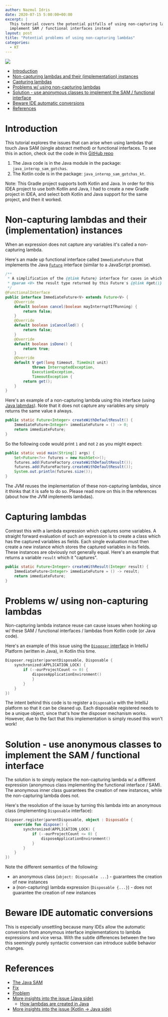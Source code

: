 ```yaml
---
author: Nazmul Idris
date: 2020-07-15 5:00:00+00:00
excerpt: |
  This tutorial covers the potential pitfalls of using non-capturing lambdas and using use anonymous classes to 
  implement SAM / functional interfaces instead
layout: post
title: "Potential problems of using non-capturing lambdas"
categories:
  - KT
---
```


<img class="post-hero-image" src="{{ 'assets/non-capturing-lambda.svg' | relative_url }}"/>

<!-- START doctoc generated TOC please keep comment here to allow auto update -->
<!-- DON'T EDIT THIS SECTION, INSTEAD RE-RUN doctoc TO UPDATE -->

- [Introduction](#introduction)
- [Non-capturing lambdas and their (implementation) instances](#non-capturing-lambdas-and-their-implementation-instances)
- [Capturing lambdas](#capturing-lambdas)
- [Problems w/ using non-capturing lambdas](#problems-w-using-non-capturing-lambdas)
- [Solution - use anonymous classes to implement the SAM / functional interface](#solution---use-anonymous-classes-to-implement-the-sam--functional-interface)
- [Beware IDE automatic conversions](#beware-ide-automatic-conversions)
- [References](#references)

<!-- END doctoc generated TOC please keep comment here to allow auto update -->

# Introduction

This tutorial explores the issues that can arise when using lambdas that touch Java SAM (single
abstract method) or functional interfaces. To see this in action, check out the code in this
[GitHub repo](https://github.com/nazmulidris/kt-scratch)

1. The Java code is in the Java module in the package: `java_interop_sam_gotchas`.
2. The Kotlin code is in the package: `java_interop_sam_gotchas_kt`.

Note: This Gradle project supports both Kotlin and Java. In order for this IDEA project to use both
Kotlin and Java, I had to create a new Gradle project in IDEA, and select both Kotlin and Java
support for the same project, and then it worked.

# Non-capturing lambdas and their (implementation) instances

When an expression does not capture any variables it's called a non-capturing lambda.

Here's an made up functional interface called `ImmediateFuture` that implements the Java
[`Future`](https://stackabuse.com/guide-to-the-future-interface-in-java/) interface (similar to a
JavaScript promise).

```java
/**
 * A simplification of the {@link Future} interface for cases in which the result is immediately available.
 * @param <V> the result type returned by this Future's {@link #get()} method
 */
@FunctionalInterface
public interface ImmediateFuture<V> extends Future<V> {
	@Override
	default boolean cancel(boolean mayInterruptIfRunning) {
		return false;
	}
	@Override
	default boolean isCancelled() {
		return false;
	}
	@Override
	default boolean isDone() {
		return true;
	}
	@Override
	default V get(long timeout, TimeUnit unit)
			throws InterruptedException,
			ExecutionException,
			TimeoutException {
		return get();
	}
}
```

Here's an example of a non-capturing lambda using this interface (using
[Java labmdas](https://www.concretepage.com/java/jdk-8/java-8-runnable-and-callable-lambda-example-with-argument)).
Note that it does not capture any variables any simply returns the same value `0` always.

```java
public static Future<Integer> createWithDefaultResult() {
	ImmediateFuture<Integer> immediateFuture = () -> 0;
	return immediateFuture;
}
```

So the following code would print `1` and not `2` as you might expect:

```java
public static void main(String[] args) {
	Set<Future<?>> futures = new HashSet<>();
	futures.add(FutureFactory.createWithDefaultResult());
	futures.add(FutureFactory.createWithDefaultResult());
	System.out.println(futures.size());
}
```

The JVM reuses the implementation of these non-capturing lambdas, since it thinks that it is safe to
do so. Please read more on this in the references (about how the JVM implements lambdas).

# Capturing lambdas

Contrast this with a lambda expression which captures some variables. A straight forward evaluation
of such an expression is to create a class which has the captured variables as fields. Each single
evaluation must then create a new instance which stores the captured variables in its fields. These
instances are obviously not generally equal. Here's an example that returns a variable `result`
which it "captures".

```java
public static Future<Integer> createWithResult(Integer result) {
	ImmediateFuture<Integer> immediateFuture = () -> result;
	return immediateFuture;
}
```

# Problems w/ using non-capturing lambdas

Non-capturing lambda instance reuse can cause issues when hooking up w/ these SAM / functional
interfaces / lambdas from Kotlin code (or Java code).

Here's an example of this issue using the
[`Disposer` interface](https://github.com/JetBrains/intellij-community/blob/master/platform/util/src/com/intellij/openapi/util/Disposer.java)
in IntelliJ Platform (written in Java), in Kotlin this time.

```kotlin
Disposer.register(parentDisposable, Disposable {
    synchronized(APPLICATION_LOCK) {
        if (--ourProjectCount <= 0) {
            disposeApplicationEnvironment()
            }
        }
    }
})
```

The intent behind this code is to register a `Disposable` with the IntelliJ platform so that it can
be cleaned up. Each disposable registered needs to be a unique object, since that's how the disposer
mechanism works. However, due to the fact that this implementation is simply reused this won't work!

# Solution - use anonymous classes to implement the SAM / functional interface

The solution is to simply replace the non-capturing lambda w/ a different expression (anonymous
class implementing the functional interface / SAM). The anonymous inner class guarantees the
creation of new instances, while the non-capturing lambda does not.

Here's the resolution of the issue by turning this lambda into an anonymous class (implementing
`Disposable` interface):

```kotlin
Disposer.register(parentDisposable, object : Disposable {
    override fun dispose() {
        synchronized(APPLICATION_LOCK) {
            if (--ourProjectCount <= 0) {
                disposeApplicationEnvironment()
            }
        }
    }
})
```

Note the different semantics of the following:

- an anonymous class (`object: Disposable ...`) - guarantees the creation of new instances
- a (non-capturing) lambda expression (`Disposable {...}`) - does not guarantee the creation of new
  instances

# Beware IDE automatic conversions

This is especially unsettling because many IDEs allow the automatic conversion from anonymous
interface implementations to lambda expressions and vice versa. With the subtle differences between
the two this seemingly purely syntactic conversion can introduce subtle behavior changes.

# References

- [The Java SAM](https://github.com/JetBrains/intellij-community/blob/master/platform/util/src/com/intellij/openapi/Disposable.java)
- [Fix](https://github.com/JetBrains/kotlin/pull/3556)
- [Problem](https://youtrack.jetbrains.com/issue/KT-32158#focus=Comments-27-4267010.0-0)
- [More insights into the issue (Java side)](https://blog.codefx.org/java/instances-non-capturing-lambdas/)
  - [How lambdas are created in Java](https://blog.codefx.org/java/dev/lambdas-java-peek-hood/)
- [More insights into the issue (Kotlin -> Java side)](https://medium.com/@krossovochkin/kotlin-java-interop-function-references-and-sam-conversions-3d0cd36f7967)
